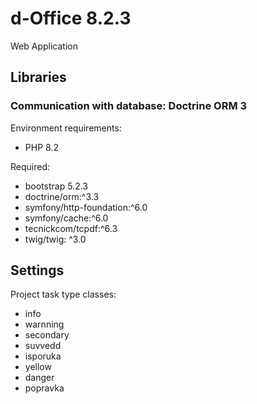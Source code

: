 # d-Office 8.2.3

Web Application

## Libraries

### Communication with database: Doctrine ORM 3

Environment requirements:
* PHP 8.2

Required:
* bootstrap 5.2.3
* doctrine/orm:^3.3
* symfony/http-foundation:^6.0
* symfony/cache:^6.0
* tecnickcom/tcpdf:^6.3
* twig/twig: ^3.0

## Settings

Project task type classes:
* info
* warnning
* secondary
* suvvedd
* isporuka
* yellow
* danger
* popravka
